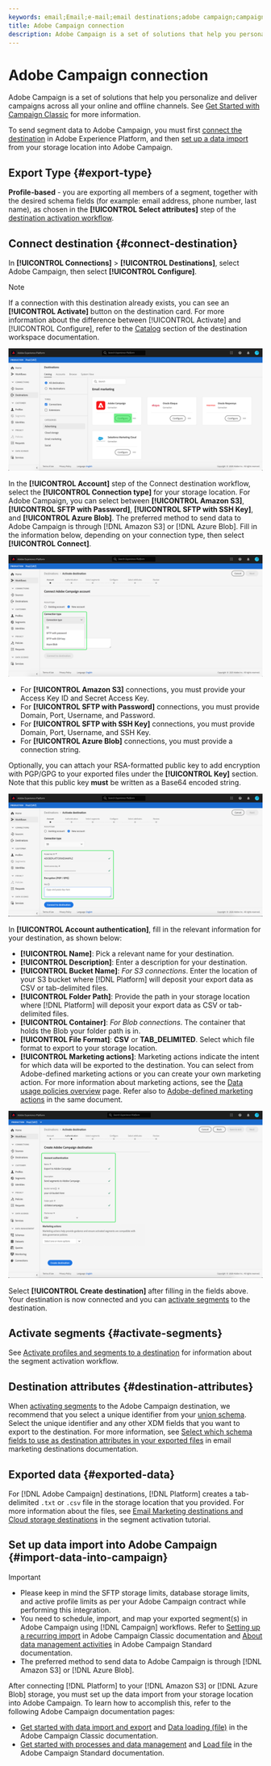 ```yaml
---
keywords: email;Email;e-mail;email destinations;adobe campaign;campaign
title: Adobe Campaign connection
description: Adobe Campaign is a set of solutions that help you personalize and deliver campaigns across all your online and offline channels.
---
```


# Adobe Campaign connection

Adobe Campaign is a set of solutions that help you personalize and deliver campaigns across all your online and offline channels. See [Get Started with Campaign Classic](https://experienceleague.adobe.com/docs/campaign-classic/using/getting-started/starting-with-adobe-campaign/about-adobe-campaign-classic.html) for more information.

To send segment data to Adobe Campaign, you must first [connect the destination](#connect-destination) in Adobe Experience Platform, and then [set up a data import](#import-data-into-campaign) from your storage location into Adobe Campaign.

## Export Type {#export-type}

**Profile-based** - you are exporting all members of a segment, together with the desired schema fields (for example: email address, phone number, last name), as chosen in the **[!UICONTROL Select attributes]** step of the [destination activation workflow](../../ui/activate-destinations.md#select-attributes).

## Connect destination {#connect-destination}

In **[!UICONTROL Connections]** > **[!UICONTROL Destinations]**, select Adobe Campaign, then select **[!UICONTROL Configure]**.

>[!NOTE]
>
>If a connection with this destination already exists, you can see an **[!UICONTROL Activate]** button on the destination card. For more information about the difference between [!UICONTROL Activate] and [!UICONTROL Configure], refer to the [Catalog](../../ui/destinations-workspace.md#catalog) section of the destination workspace documentation.  

![Connect to Adobe Campaign](../../assets/catalog/email-marketing/adobe-campaign/catalog.png)

In the **[!UICONTROL Account]** step of the Connect destination workflow, select the **[!UICONTROL Connection type]** for your storage location. For Adobe Campaign, you can select between **[!UICONTROL Amazon S3]**, **[!UICONTROL SFTP with Password]**, **[!UICONTROL SFTP with SSH Key]**, and **[!UICONTROL Azure Blob]**. The preferred method to send data to Adobe Campaign is through [!DNL Amazon S3] or [!DNL Azure Blob]. Fill in the information below, depending on your connection type, then select **[!UICONTROL Connect]**.


![Set up Campaign wizard](../../assets/catalog/email-marketing/adobe-campaign/connection-type.png)

- For **[!UICONTROL Amazon S3]** connections, you must provide your Access Key ID and Secret Access Key. 
- For **[!UICONTROL SFTP with Password]** connections, you must provide Domain, Port, Username, and Password.
- For **[!UICONTROL SFTP with SSH Key]** connections, you must provide Domain, Port, Username, and SSH Key.
- For **[!UICONTROL Azure Blob]** connections, you must provide a connection string.

Optionally, you can attach your RSA-formatted public key to add encryption with PGP/GPG to your exported files under the **[!UICONTROL Key]** section. Note that this public key **must** be written as a Base64 encoded string. 

![Fill in Campaign information](../../assets/catalog/email-marketing/adobe-campaign/account-info.png)

In **[!UICONTROL Account authentication]**, fill in the relevant information for your destination, as shown below:
   - **[!UICONTROL Name]**: Pick a relevant name for your destination.
   - **[!UICONTROL Description]**: Enter a description for your destination.
   - **[!UICONTROL Bucket Name]**: *For S3 connections*. Enter the location of your S3 bucket where [!DNL Platform] will deposit your export data as CSV or tab-delimited files. 
   - **[!UICONTROL Folder Path]**: Provide the path in your storage location where [!DNL Platform] will deposit your export data as CSV or tab-delimited files.
   - **[!UICONTROL Container]**: *For Blob connections*. The container that holds the Blob your folder path is in.
   - **[!UICONTROL File Format]**: **CSV** or **TAB_DELIMITED**. Select which file format to export to your storage location. 
   - **[!UICONTROL Marketing actions]**: Marketing actions indicate the intent for which data will be exported to the destination. You can select from Adobe-defined marketing actions or you can create your own marketing action. For more information about marketing actions, see the [Data usage policies overview](../../../data-governance/policies/overview.md) page. Refer also to [Adobe-defined marketing actions](../../../data-governance/policies/overview.md#core-actions) in the same document.

![Campaign basic information](../../assets/catalog/email-marketing/adobe-campaign/basic-information.png)

Select **[!UICONTROL Create destination]** after filling in the fields above. Your destination is now connected and you can [activate segments](../../ui/activate-destinations.md) to the destination.

## Activate segments {#activate-segments}

See [Activate profiles and segments to a destination](../../ui/activate-destinations.md) for information about the segment activation workflow.

## Destination attributes {#destination-attributes}

When [activating segments](../../ui/activate-destinations.md) to the Adobe Campaign destination, we recommend that you select a unique identifier from your [union schema](../../../profile/home.md#profile-fragments-and-union-schemas). Select the unique identifier and any other XDM fields that you want to export to the destination. For more information, see [Select which schema fields to use as destination attributes in your exported files](./overview.md#destination-attributes) in email marketing destinations documentation. 

## Exported data {#exported-data}

For [!DNL Adobe Campaign] destinations, [!DNL Platform] creates a tab-delimited `.txt` or `.csv` file in the storage location that you provided. For more information about the files, see [Email Marketing destinations and Cloud storage destinations](../../ui/activate-destinations.md#esp-and-cloud-storage) in the segment activation tutorial. 

## Set up data import into Adobe Campaign {#import-data-into-campaign}

>[!IMPORTANT]
>
>- Please keep in mind the SFTP storage limits, database storage limits, and active profile limits as per your Adobe Campaign contract while performing this integration.
>- You need to schedule, import, and map your exported segment(s) in Adobe Campaign using [!DNL Campaign] workflows. Refer to [Setting up a recurring import](https://experienceleague.adobe.com/docs/campaign-classic/using/automating-with-workflows/use-cases/data-management/recurring-import-workflow.html) in Adobe Campaign Classic documentation and [About data management activities](https://experienceleague.adobe.com/docs/campaign-standard/using/managing-processes-and-data/data-management-activities/about-data-management-activities.html) in Adobe Campaign Standard documentation.
>- The preferred method to send data to Adobe Campaign is through [!DNL Amazon S3] or [!DNL Azure Blob].


After connecting [!DNL Platform] to your [!DNL Amazon S3] or [!DNL Azure Blob] storage, you must set up the data import from your storage location into Adobe Campaign. To learn how to accomplish this, refer to the following Adobe Campaign documentation pages:
- [Get started with data import and export](https://experienceleague.adobe.com/docs/campaign-classic/using/getting-started/importing-and-exporting-data/get-started-data-import-export.html) and [Data loading (file)](https://experienceleague.adobe.com/docs/campaign-classic/using/automating-with-workflows/action-activities/data-loading--file-.html) in the Adobe Campaign Classic documentation.
- [Get started with processes and data management](https://experienceleague.adobe.com/docs/campaign-standard/using/managing-processes-and-data/get-started-workflows.html) and [Load file](https://experienceleague.adobe.com/docs/campaign-standard/using/managing-processes-and-data/data-management-activities/load-file.html) in the Adobe Campaign Standard documentation.